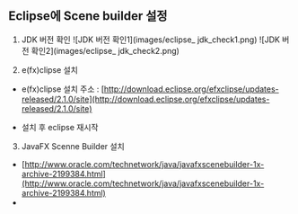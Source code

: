 ## Eclipse에 Scene builder 설정



1. JDK 버전 확인
![JDK 버전 확인1](images/eclipse_ jdk_check1.png)
![JDK 버전 확인2](images/eclipse_ jdk_check2.png)

2. e(fx)clipse 설치
 - e(fx)clipse 설치 주소 : [http://download.eclipse.org/efxclipse/updates-released/2.1.0/site](http://download.eclipse.org/efxclipse/updates-released/2.1.0/site)
 
 - 설치 후 eclipse 재시작

3. JavaFX Scenne Builder 설치
 - [http://www.oracle.com/technetwork/java/javafxscenebuilder-1x-archive-2199384.html](http://www.oracle.com/technetwork/java/javafxscenebuilder-1x-archive-2199384.html)
 - 
